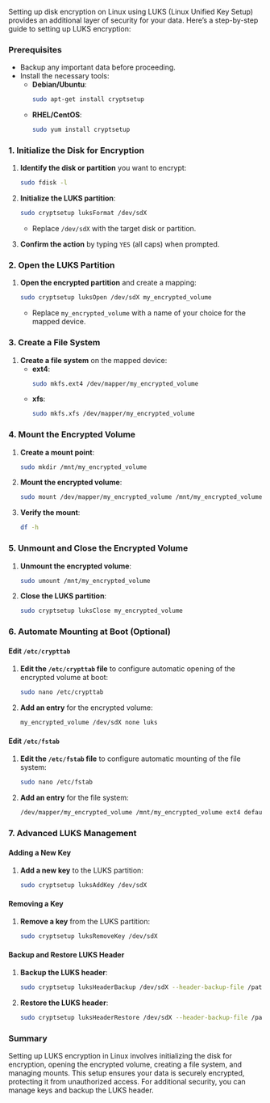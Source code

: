 Setting up disk encryption on Linux using LUKS (Linux Unified Key Setup) provides an additional layer of security for your data. Here’s a step-by-step guide to setting up LUKS encryption:

### Prerequisites

- Backup any important data before proceeding.
- Install the necessary tools:
  - **Debian/Ubuntu**:
    ```sh
    sudo apt-get install cryptsetup
    ```
  - **RHEL/CentOS**:
    ```sh
    sudo yum install cryptsetup
    ```

### 1. **Initialize the Disk for Encryption**

1. **Identify the disk or partition** you want to encrypt:
   ```sh
   sudo fdisk -l
   ```

2. **Initialize the LUKS partition**:
   ```sh
   sudo cryptsetup luksFormat /dev/sdX
   ```

   - Replace `/dev/sdX` with the target disk or partition.

3. **Confirm the action** by typing `YES` (all caps) when prompted.

### 2. **Open the LUKS Partition**

1. **Open the encrypted partition** and create a mapping:
   ```sh
   sudo cryptsetup luksOpen /dev/sdX my_encrypted_volume
   ```

   - Replace `my_encrypted_volume` with a name of your choice for the mapped device.

### 3. **Create a File System**

1. **Create a file system** on the mapped device:
   - **ext4**:
     ```sh
     sudo mkfs.ext4 /dev/mapper/my_encrypted_volume
     ```
   - **xfs**:
     ```sh
     sudo mkfs.xfs /dev/mapper/my_encrypted_volume
     ```

### 4. **Mount the Encrypted Volume**

1. **Create a mount point**:
   ```sh
   sudo mkdir /mnt/my_encrypted_volume
   ```

2. **Mount the encrypted volume**:
   ```sh
   sudo mount /dev/mapper/my_encrypted_volume /mnt/my_encrypted_volume
   ```

3. **Verify the mount**:
   ```sh
   df -h
   ```

### 5. **Unmount and Close the Encrypted Volume**

1. **Unmount the encrypted volume**:
   ```sh
   sudo umount /mnt/my_encrypted_volume
   ```

2. **Close the LUKS partition**:
   ```sh
   sudo cryptsetup luksClose my_encrypted_volume
   ```

### 6. **Automate Mounting at Boot (Optional)**

#### Edit `/etc/crypttab`

1. **Edit the `/etc/crypttab` file** to configure automatic opening of the encrypted volume at boot:
   ```sh
   sudo nano /etc/crypttab
   ```

2. **Add an entry** for the encrypted volume:
   ```sh
   my_encrypted_volume /dev/sdX none luks
   ```

#### Edit `/etc/fstab`

1. **Edit the `/etc/fstab` file** to configure automatic mounting of the file system:
   ```sh
   sudo nano /etc/fstab
   ```

2. **Add an entry** for the file system:
   ```sh
   /dev/mapper/my_encrypted_volume /mnt/my_encrypted_volume ext4 defaults 0 2
   ```

### 7. **Advanced LUKS Management**

#### Adding a New Key

1. **Add a new key** to the LUKS partition:
   ```sh
   sudo cryptsetup luksAddKey /dev/sdX
   ```

#### Removing a Key

1. **Remove a key** from the LUKS partition:
   ```sh
   sudo cryptsetup luksRemoveKey /dev/sdX
   ```

#### Backup and Restore LUKS Header

1. **Backup the LUKS header**:
   ```sh
   sudo cryptsetup luksHeaderBackup /dev/sdX --header-backup-file /path/to/backup
   ```

2. **Restore the LUKS header**:
   ```sh
   sudo cryptsetup luksHeaderRestore /dev/sdX --header-backup-file /path/to/backup
   ```

### Summary

Setting up LUKS encryption in Linux involves initializing the disk for encryption, opening the encrypted volume, creating a file system, and managing mounts. This setup ensures your data is securely encrypted, protecting it from unauthorized access. For additional security, you can manage keys and backup the LUKS header.
